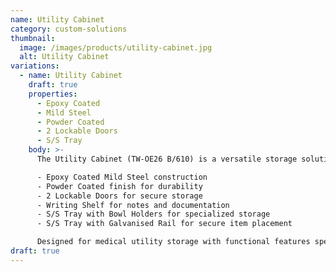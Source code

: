 ```yaml
---
name: Utility Cabinet
category: custom-solutions
thumbnail: 
  image: /images/products/utility-cabinet.jpg
  alt: Utility Cabinet
variations:
  - name: Utility Cabinet
    draft: true
    properties:
      - Epoxy Coated
      - Mild Steel
      - Powder Coated
      - 2 Lockable Doors
      - S/S Tray
    body: >-
      The Utility Cabinet (TW-OE26 B/610) is a versatile storage solution for medical environments featuring:

      - Epoxy Coated Mild Steel construction
      - Powder Coated finish for durability
      - 2 Lockable Doors for secure storage
      - Writing Shelf for notes and documentation
      - S/S Tray with Bowl Holders for specialized storage
      - S/S Tray with Galvanised Rail for secure item placement

      Designed for medical utility storage with functional features specific to healthcare environments.
draft: true
---
```

